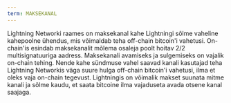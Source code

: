 ```yaml
---
term: MAKSEKANAL
---
```


Lightning Networki raames on maksekanal kahe Lightningi sõlme vaheline kahepoolne ühendus, mis võimaldab teha off-chain bitcoin'i vahetusi. On-chain'is esindab maksekanalit mõlema osaleja poolt hoitav 2/2 multisignatuuriga aadress. Maksekanali avamiseks ja sulgemiseks on vajalik on-chain tehing. Nende kahe sündmuse vahel saavad kanali kasutajad teha Lightning Networkis väga suure hulga off-chain bitcoin'i vahetusi, ilma et oleks vaja on-chain tegevust. Lightningis on võimalik makset suunata mitme kanali ja sõlme kaudu, et saata bitcoine ilma vajaduseta avada otsene kanal saajaga.